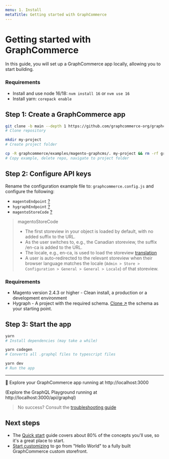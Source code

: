 ```yaml
---
menu: 1. Install
metaTitle: Getting started with GraphCommerce
---
```


# Getting started with GraphCommerce

In this guide, you will set up a GraphCommerce app locally, allowing you to
start building.

### Requirements

- Install and use node 16/18: `nvm install 16` or `nvm use 16`
- Install yarn: `corepack enable`

## Step 1: Create a GraphCommerce app

```bash
git clone -b main --depth 1 https://github.com/graphcommerce-org/graphcommerce.git
# Clone repository
```

```bash
mkdir my-project
# Create project folder
```

```bash
cp -R graphcommerce/examples/magento-graphcms/. my-project && rm -rf graphcommerce && cd my-project
# Copy example, delete repo, navigate to project folder
```

## Step 2: Configure API keys

Rename the configuration example file to: `graphcommerce.config.js` and
configure the following:

- `magentoEndpoint` [?](../framework/config.md#magentoendpoint-string)
- `hygraphEndpoint` [?](../framework/config.md#hygraphendpoint-string)
- `magentoStoreCode` [?](../framework/config.md#magentostorecode-string)

> magentoStoreCode
>
> - The first storeview in your object is loaded by default, with no added
>   suffix to the URL.
> - As the user switches to, e.g., the Canadian storeview, the suffix /en-ca is
>   added to the URL.
> - The locale, e.g., en-ca, is used to load the storeview
>   [translation](../framework/translations.md)
> - A user is auto-redirected to the relevant storeview when their browser
>   language matches the locale
>   (`Admin > Store > Configuration > General > General > Locale`) of that
>   storeview.

### Requirements

- Magento version 2.4.3 or higher - Clean install, a production or a development
  environment
- Hygraph - A project with the required schema.
  [Clone ↗](https://app.hygraph.com/clone/caddaa93cfa9436a9e76ae9c0f34d257?name=GraphCommerce%20Demo)
  the schema as your starting point.

## Step 3: Start the app

```bash
yarn
# Install dependencies (may take a while)
```

```bash
yarn codegen
# Converts all .graphql files to typescript files
```

```bash
yarn dev
# Run the app
```

---

🎉 Explore your GraphCommerce app running at http://localhost:3000

(Explore the GraphQL Playground running at http://localhost:3000/api/graphql)

> No success? Consult the
> [troubleshooting guide](../framework/troubleshooting.md)

## Next steps

- The [Quick start](../getting-started/readme.md) guide covers about 80% of the
  concepts you'll use, so it's a great place to start.
- [Start customizing](../getting-started/start-building.md) to go from "Hello
  World" to a fully built GraphCommerce custom storefront.
